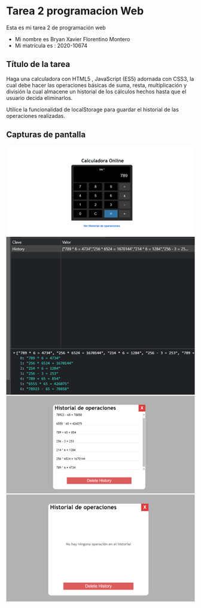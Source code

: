 # Tarea 2 programacion Web

Esta es mi tarea 2 de programación web

- Mi nombre es Bryan Xavier Florentino Montero
- Mi matrícula es : 2020-10674


## Título de la tarea

Haga una calculadora con HTML5 , JavaScript (ES5) adornada con CSS3, la cual
debe hacer las operaciones básicas de suma, resta, multiplicación y división la cual
almacene un historial de los cálculos hechos hasta que el usuario decida eliminarlos.

Utilice la funcionalidad de localStorage para guardar el historial de las operaciones
realizadas.


## Capturas de pantalla

![La Calculadora](Calculadora.png)
![localStorage](localStorage.png)
![Historial](historial-operaciones.png)
![SinOperaciones](No-Operaciones.png)
